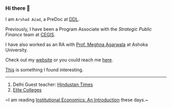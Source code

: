 ### Hi there 👋

I am `Arshad Azad`, a PreDoc at [DDL](https://www.devdatalab.org/team).

Previously, I have been a Program Associate with the _Strategic Public Finance_ team at [CEGIS](https://api.cegis.org/arshad-azad).


I have also worked as an RA with [Prof. Meghna Agarwala](https://www.ashoka.edu.in/profile/meghna-agarwala-3/) at Ashoka University.

Check out my [website](https://azadecon.github.io) or you could reach me [here](mailto:azadecon@gmail.com).

[This](https://gist.github.com/bbdaniels/246867d78f07db5b2baecd0d8a22ef1a) is something I found interesting.


---
1. Delhi Guest teacher: [Hindustan Times](https://www.hindustantimes.com/class-of-2018/delhi-schools-12000-teacher-vacancies.html)
2. [Elite Colleges](https://www.nber.org/system/files/working_papers/w31492/w31492.pdf)

~I am reading [Institutional Economics: An Introduction](https://books.google.co.in/books/about/Institutional_Economics.html?id=a22MDwAAQBAJ&redir_esc=y) these days.~

<!--
**azadecon/azadecon** is a ✨ _special_ ✨ repository because its `README.md` (this file) appears on your GitHub profile.

Here are some ideas to get you started:

- 🔭 I’m currently working on ...
- 🌱 I’m currently learning ...
- 👯 I’m looking to collaborate on ...
- 🤔 I’m looking for help with ...
- 💬 Ask me about ...
- 📫 How to reach me: ...
- 😄 Pronouns: ...
- ⚡ Fun fact: ...
-->
